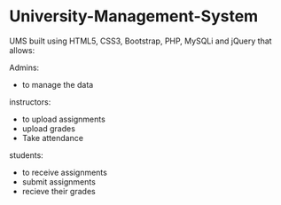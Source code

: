 # University-Management-System
 UMS built using HTML5, CSS3, Bootstrap, PHP, MySQLi and jQuery that allows:
 
 Admins:
 - to manage the data
 
 instructors:
 - to upload assignments
 - upload grades
 - Take attendance
 
 students:
 - to receive assignments
 - submit assignments
 - recieve their grades
